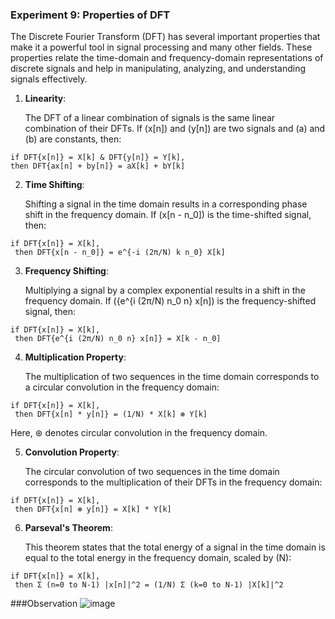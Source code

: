 ### Experiment 9: Properties of DFT

The Discrete Fourier Transform (DFT) has several important properties that make it a powerful tool in signal processing and many other fields. These properties relate the time-domain and frequency-domain representations of discrete signals and help in manipulating, analyzing, and understanding signals effectively.


1. **Linearity**:
   
   The DFT of a linear combination of signals is the same linear combination of their DFTs. If \(x[n]\) and \(y[n]\) are two signals and \(a\) and \(b\) are constants, then:
   
 ```
if DFT{x[n]} = X[k] & DFT{y[n]} = Y[k],
 then DFT{ax[n] + by[n]} = aX[k] + bY[k]
```

2. **Time Shifting**:
   
   Shifting a signal in the time domain results in a corresponding phase shift in the frequency domain. If \(x[n - n_0]\) is the time-shifted signal, then:
   
```
if DFT{x[n]} = X[k],
 then DFT{x[n - n_0]} = e^{-i (2π/N) k n_0} X[k]
```

3. **Frequency Shifting**:
   
   Multiplying a signal by a complex exponential results in a shift in the frequency domain. If \({e^{i (2π/N) n_0 n} x[n]\) is the frequency-shifted signal, then:
   
```
if DFT{x[n]} = X[k],
 then DFT{e^{i (2π/N) n_0 n} x[n]} = X[k - n_0]
```

4. **Multiplication Property**:
   
   The multiplication of two sequences in the time domain corresponds to a circular convolution in the frequency domain:
```
if DFT{x[n]} = X[k],
 then DFT{x[n] * y[n]} = (1/N) * X[k] ⊛ Y[k]

```
  Here, ⊛ denotes circular convolution in the frequency domain.

5. **Convolution Property**:
   
   The circular convolution of two sequences in the time domain corresponds to the multiplication of their DFTs in the frequency domain:
   
```
if DFT{x[n]} = X[k],
 then DFT{x[n] ⊛ y[n]} = X[k] * Y[k]
```

6. **Parseval's Theorem**:
   
   This theorem states that the total energy of a signal in the time domain is equal to the total energy in the frequency domain, scaled by \(N\):
   
 ```
if DFT{x[n]} = X[k],
  then Σ (n=0 to N-1) |x[n]|^2 = (1/N) Σ (k=0 to N-1) |X[k]|^2
```

###Observation
![image](https://github.com/user-attachments/assets/12141931-03a7-485c-af6c-daf4b9d958cc)
